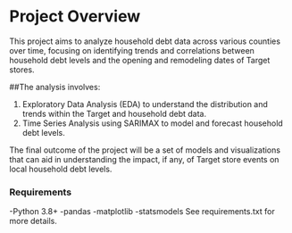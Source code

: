 # Project Overview
This project aims to analyze household debt data across various counties over time, focusing on identifying trends and correlations between household debt levels and the opening and remodeling dates of Target stores.

##The analysis involves:

1. Exploratory Data Analysis (EDA) to understand the distribution and trends within the Target and household debt data.
2. Time Series Analysis using SARIMAX to model and forecast household debt levels.

The final outcome of the project will be a set of models and visualizations that can aid in understanding the impact, if any, of Target store events on local household debt levels.







### Requirements
-Python 3.8+
-pandas
-matplotlib
-statsmodels
See requirements.txt for more details.
